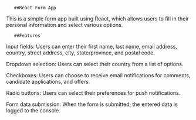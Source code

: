  
       ##React Form App
This is a simple form app built using React, which allows users to fill in their personal information and select various options.

       ##Features
Input fields: Users can enter their first name, last name, email address, country, street address, city, state/province, and postal code.

Dropdown selection: Users can select their country from a list of options.

Checkboxes: Users can choose to receive email notifications for comments, candidate applications, and offers.

Radio buttons: Users can select their preferences for push notifications.

Form data submission: When the form is submitted, the entered data is logged to the console.

